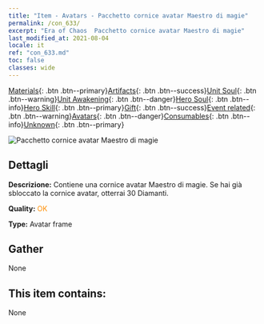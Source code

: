 ```yaml
---
title: "Item - Avatars - Pacchetto cornice avatar Maestro di magie"
permalink: /con_633/
excerpt: "Era of Chaos  Pacchetto cornice avatar Maestro di magie"
last_modified_at: 2021-08-04
locale: it
ref: "con_633.md"
toc: false
classes: wide
---
```

 [Materials](/ItemsIT/){: .btn .btn--primary}[Artifacts](/ItemsIT/Artifacts/){: .btn .btn--success}[Unit Soul](/ItemsIT/UnitSoul/){: .btn .btn--warning}[Unit Awakening](/ItemsIT/UnitAwakening/){: .btn .btn--danger}[Hero Soul](/ItemsIT/HeroSoul/){: .btn .btn--info}[Hero Skill](/ItemsIT/HeroSkill/){: .btn .btn--primary}[Gift](/ItemsIT/Gift/){: .btn .btn--success}[Event related](/ItemsIT/Events/){: .btn .btn--warning}[Avatars](/ItemsIT/Avatars/){: .btn .btn--danger}[Consumables](/ItemsIT/Consumables/){: .btn .btn--info}[Unknown](/ItemsIT/Unknown/){: .btn .btn--primary}

 ![Pacchetto cornice avatar Maestro di magie](/images/a/avatarFrame_37.png)

## Dettagli
 **Descrizione:** Contiene una cornice avatar Maestro di magie. Se hai già sbloccato la cornice avatar, otterrai 30 Diamanti.

 **Quality:** <span style="color: #FF8C00">OK</span>

 **Type:** Avatar frame

## Gather

  None

## This item contains:

  None


